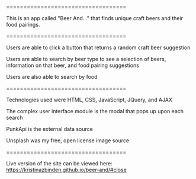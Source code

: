 ===================================

This is an app called "Beer And..." that finds unique craft beers and their food pairings.

===================================

Users are able to click a button that returns a random craft beer suggestion

Users are able to search by beer type to see a selection of beers, information on that beer, and food pairing suggestions

Users are also able to search by food

===================================

Technologies used were HTML, CSS, JavaScript, JQuery, and AJAX

The complex user interface module is the modal that pops up upon each search

PunkApi is the external data source

Unsplash was my free, open license image source

===================================

Live version of the site can be viewed here:
https://kristinazbinden.github.io/beer-and/#close
